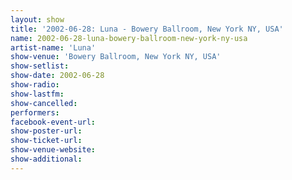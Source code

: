 ```yaml
---
layout: show
title: '2002-06-28: Luna - Bowery Ballroom, New York NY, USA'
name: 2002-06-28-luna-bowery-ballroom-new-york-ny-usa
artist-name: 'Luna'
show-venue: 'Bowery Ballroom, New York NY, USA'
show-setlist: 
show-date: 2002-06-28
show-radio: 
show-lastfm: 
show-cancelled: 
performers: 
facebook-event-url: 
show-poster-url: 
show-ticket-url: 
show-venue-website: 
show-additional: 
---
```



